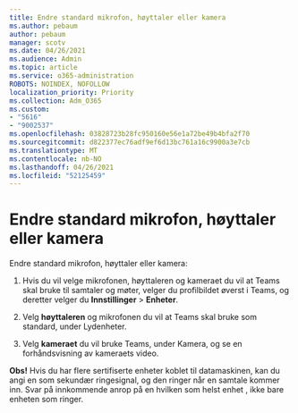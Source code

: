 ```yaml
---
title: Endre standard mikrofon, høyttaler eller kamera
ms.author: pebaum
author: pebaum
manager: scotv
ms.date: 04/26/2021
ms.audience: Admin
ms.topic: article
ms.service: o365-administration
ROBOTS: NOINDEX, NOFOLLOW
localization_priority: Priority
ms.collection: Adm_O365
ms.custom:
- "5616"
- "9002537"
ms.openlocfilehash: 03828723b28fc950160e56e1a72be49b4bfa2f70
ms.sourcegitcommit: d822377ec76adf9ef6d13bc761a16c9900a3e7cb
ms.translationtype: MT
ms.contentlocale: nb-NO
ms.lasthandoff: 04/26/2021
ms.locfileid: "52125459"
---
```

# <a name="change-your-default-mic-speaker-or-camera"></a>Endre standard mikrofon, høyttaler eller kamera

Endre standard mikrofon, høyttaler eller kamera:

1. Hvis du vil velge mikrofonen, høyttaleren og kameraet du vil at Teams skal bruke til samtaler og møter, velger du profilbildet øverst i Teams, og deretter velger du **Innstillinger**  >  **Enheter**.

1. Velg **høyttaleren** og mikrofonen du vil at Teams skal bruke som standard, under Lydenheter. 

1. Velg **kameraet** du vil bruke Teams, under Kamera, og se en forhåndsvisning av kameraets video. 

**Obs!** Hvis du har flere sertifiserte enheter koblet til datamaskinen, kan du angi en som sekundær ringesignal, og den ringer når en samtale kommer inn. Svar på innkommende anrop på en hvilken som helst enhet , ikke bare enheten som ringer.